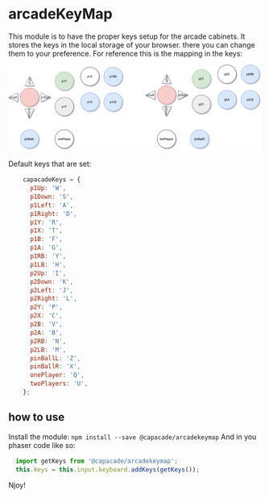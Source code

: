 # arcadeKeyMap

This module is to have the proper keys setup for the arcade cabinets. It stores the keys in the local storage of your browser. there you can change them to your preference. For reference this is the mapping in the keys:

![mapping of keys](keymap.png)

Default keys that are set:

```javascript
    capacadeKeys = {
      p1Up: 'W',
      p1Down: 'S',
      p1Left: 'A',
      p1Right: 'D',
      p1Y: 'R',
      p1X: 'T',
      p1B: 'F',
      p1A: 'G',
      p1RB: 'Y',
      p1LB: 'H',
      p2Up: 'I',
      p2Down: 'K',
      p2Left: 'J',
      p2Right: 'L',
      p2Y: 'P',
      p2X: 'C',
      p2B: 'V',
      p2A: 'B',
      p2RB: 'N',
      p2LB: 'M',
      pinBallL: 'Z',
      pinBallR: 'X',
      onePlayer: 'Q',
      twoPlayers: 'U',
    };
```

## how to use

Install the module:
`npm install --save @capacade/arcadekeymap` And in you phaser  code like so:

```javascript
  import getKeys from '@capacade/arcadekeymap';
  this.keys = this.input.keyboard.addKeys(getKeys());
```

Njoy!
